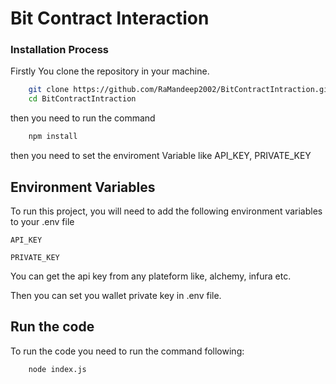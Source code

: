 
# Bit Contract Interaction

### Installation Process 

Firstly You clone the repository in your machine.






```bash
    git clone https://github.com/RaMandeep2002/BitContractIntraction.git
    cd BitContractIntraction
```
    
then you need to run the command

```bash
    npm install
```
    
then you need to set the enviroment Variable like API_KEY, PRIVATE_KEY


## Environment Variables

To run this project, you will need to add the following environment variables to your .env file

`API_KEY`

`PRIVATE_KEY`


You can get the api key from any plateform like, alchemy, infura etc.


Then you can set you wallet private key in .env file.


## Run the code

To run the code you need to run the command following: 


```bash
    node index.js
```